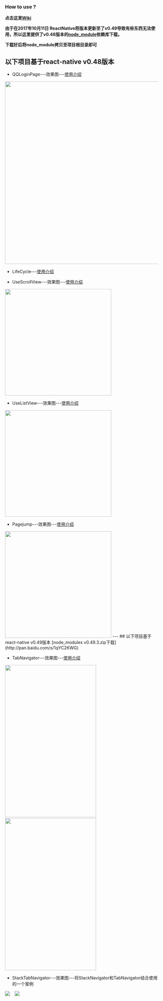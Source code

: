 ### How to use ?

**点击这里[Wiki](https://github.com/azhon/ReactNative/wiki)**

**由于在2017年10月11日 ReactNative将版本更新至了v0.49导致有些东西无法使用，所以这里提供了v0.48版本的[node_module](http://pan.baidu.com/s/1c2D7eiW)依赖库下载。**

**下载好后将node_module拷贝至项目根目录即可**

## 以下项目基于react-native v0.48版本

* QQLoginPage---效果图---[使用介绍](http://blog.csdn.net/a_zhon/article/details/78040711)

<img src="http://img.blog.csdn.net/20170920111311064" width="600">

* LifeCycle---[使用介绍](http://blog.csdn.net/a_zhon/article/details/78113370)


* UseScrollView---效果图---[使用介绍](http://blog.csdn.net/a_zhon/article/details/78118091)

<img src="http://img.blog.csdn.net/20171013172147345" width="350">

* UseListView---效果图---[使用介绍](http://blog.csdn.net/a_zhon/article/details/78137936)

<img src="https://github.com/azhon/ReactNative/blob/master/images/listview.gif" width="350">

* Pagejump---效果图---[使用介绍](http://blog.csdn.net/a_zhon/article/details/78195498)

<img src="http://img.blog.csdn.net/20171013172324930" width="350">
---
## 以下项目基于react-native v0.49版本 [node_modules  v0.49.3.zip下载](http://pan.baidu.com/s/1qYC2KWG)

* TabNavigator---效果图---[使用介绍](http://blog.csdn.net/a_zhon/article/details/78228667)

<img src="http://img.blog.csdn.net/20171013160758103" width="300" height="500">&nbsp;&nbsp;&nbsp;&nbsp;<img src="http://img.blog.csdn.net/20171013160907556" width="300" height="500">

* StackTabNavigator---效果图---将StackNavigator和TabNavigator结合使用的一个案例

<img src="http://img.blog.csdn.net/20171014132434825">&nbsp;&nbsp;&nbsp;&nbsp;<img src="http://img.blog.csdn.net/20171014135041556">


